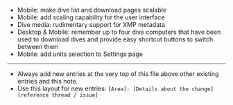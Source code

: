 - Mobile: make dive list and download pages scalable
- Mobile: add scaling capability for the user interface
- Dive media: rudimentary support for XMP metadata
- Desktop & Mobile: remember up to four dive computers that have been used to
  download dives and provide easy shortcut buttons to switch between them
- Mobile: add units selection to Settings page
---
* Always add new entries at the very top of this file above other existing entries and this note.
* Use this layout for new entries: `[Area]: [Details about the change] [reference thread / issue]`
